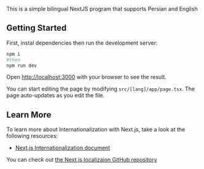 This is a simple bilingual NextJS program that supports Persian and English

## Getting Started

First, instal dependencies then run the development server:

```bash
npm i
#then
npm run dev

```

Open [http://localhost:3000](http://localhost:3000) with your browser to see the result.

You can start editing the page by modifying `src/[lang]/app/page.tsx`. The page auto-updates as you edit the file.

## Learn More

To learn more about Internationalization with Next.js, take a look at the following resources:

- [Next.js Internationalization document](Internationalization)

You can check out [the Next.js localizaion GitHub repository](https://github.com/vercel/next.js/tree/canary/examples/app-dir-i18n-routing)
